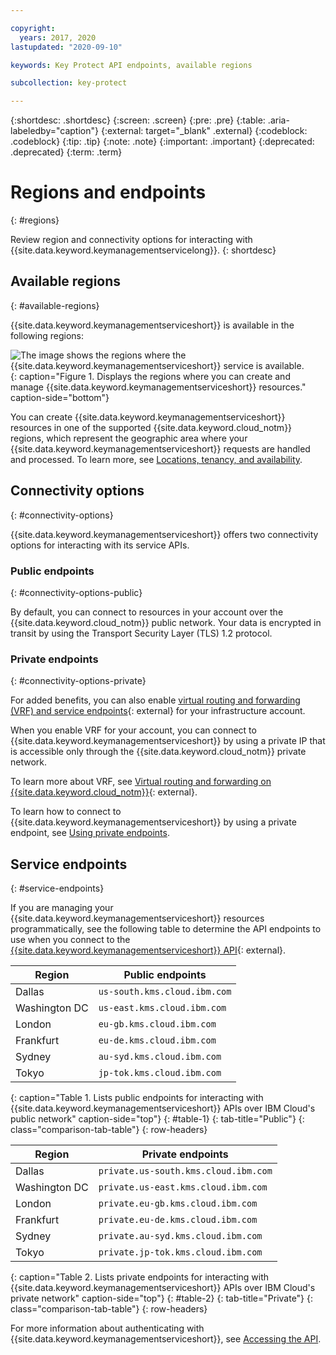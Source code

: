 ```yaml
---

copyright:
  years: 2017, 2020
lastupdated: "2020-09-10"

keywords: Key Protect API endpoints, available regions

subcollection: key-protect

---
```


{:shortdesc: .shortdesc}
{:screen: .screen}
{:pre: .pre}
{:table: .aria-labeledby="caption"}
{:external: target="_blank" .external}
{:codeblock: .codeblock}
{:tip: .tip}
{:note: .note}
{:important: .important}
{:deprecated: .deprecated}
{:term: .term}

# Regions and endpoints
{: #regions}

Review region and connectivity options for interacting with
{{site.data.keyword.keymanagementservicelong}}.
{: shortdesc}

## Available regions
{: #available-regions}

{{site.data.keyword.keymanagementserviceshort}} is available in the following
regions:

![The image shows the regions where the {{site.data.keyword.keymanagementserviceshort}} service is available.](images/world-map_min.svg)
{: caption="Figure 1. Displays the regions where you can create and manage {{site.data.keyword.keymanagementserviceshort}} resources." caption-side="bottom"}

You can create {{site.data.keyword.keymanagementserviceshort}} resources in one
of the supported {{site.data.keyword.cloud_notm}} regions, which represent the
geographic area where your {{site.data.keyword.keymanagementserviceshort}}
requests are handled and processed. To learn more, see
[Locations, tenancy, and availability](/docs/key-protect?topic=key-protect-ha-dr#availability).

## Connectivity options
{: #connectivity-options}

{{site.data.keyword.keymanagementserviceshort}} offers two connectivity options
for interacting with its service APIs.

### Public endpoints
{: #connectivity-options-public}

By default, you can connect to resources in your account over the
{{site.data.keyword.cloud_notm}} public network. Your data is encrypted in
transit by using the Transport Security Layer (TLS) 1.2 protocol.

### Private endpoints
{: #connectivity-options-private}

For added benefits, you can also enable
[virtual routing and forwarding (VRF) and service endpoints](/docs/account?topic=account-vrf-service-endpoint){: external}
for your infrastructure account.

When you enable VRF for your account, you can connect to
{{site.data.keyword.keymanagementserviceshort}} by using a private IP that is
accessible only through the {{site.data.keyword.cloud_notm}} private network.

To learn more about VRF, see
[Virtual routing and forwarding on {{site.data.keyword.cloud_notm}}](/docs/dl?topic=dl-overview-of-virtual-routing-and-forwarding-vrf-on-ibm-cloud){: external}.

To learn how to connect to {{site.data.keyword.keymanagementserviceshort}}
by using a private endpoint, see
[Using private endpoints](/docs/key-protect?topic=key-protect-private-endpoints).

## Service endpoints
{: #service-endpoints}

If you are managing your {{site.data.keyword.keymanagementserviceshort}}
resources programmatically, see the following table to determine the API
endpoints to use when you connect to the
[{{site.data.keyword.keymanagementserviceshort}} API](/apidocs/key-protect){: external}.

| Region        | Public endpoints             |
| ------------- | ---------------------------- |
| Dallas        | `us-south.kms.cloud.ibm.com` |
| Washington DC | `us-east.kms.cloud.ibm.com`  |
| London        | `eu-gb.kms.cloud.ibm.com`    |
| Frankfurt     | `eu-de.kms.cloud.ibm.com`    |
| Sydney        | `au-syd.kms.cloud.ibm.com`   |
| Tokyo         | `jp-tok.kms.cloud.ibm.com`   |
{: caption="Table 1. Lists public endpoints for interacting with {{site.data.keyword.keymanagementserviceshort}} APIs over IBM Cloud's public network" caption-side="top"}
{: #table-1}
{: tab-title="Public"}
{: class="comparison-tab-table"}
{: row-headers}

| Region        | Private endpoints                    |
| ------------- | ------------------------------------ |
| Dallas        | `private.us-south.kms.cloud.ibm.com` |
| Washington DC | `private.us-east.kms.cloud.ibm.com`  |
| London        | `private.eu-gb.kms.cloud.ibm.com`    |
| Frankfurt     | `private.eu-de.kms.cloud.ibm.com`    |
| Sydney        | `private.au-syd.kms.cloud.ibm.com`   |
| Tokyo         | `private.jp-tok.kms.cloud.ibm.com`   |
{: caption="Table 2. Lists private endpoints for interacting with {{site.data.keyword.keymanagementserviceshort}} APIs over IBM Cloud's private network" caption-side="top"}
{: #table-2}
{: tab-title="Private"}
{: class="comparison-tab-table"}
{: row-headers}

For more information about authenticating with
{{site.data.keyword.keymanagementserviceshort}}, see
[Accessing the API](/docs/key-protect?topic=key-protect-set-up-api).
